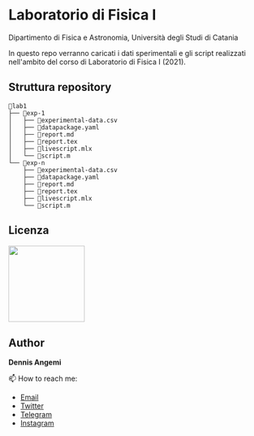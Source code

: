 # Laboratorio di Fisica I
Dipartimento di Fisica e Astronomia, Università degli Studi di Catania

In questo repo verranno caricati i dati sperimentali e gli script realizzati nell'ambito del corso di Laboratorio di Fisica I (2021).

## Struttura repository
```
📂lab1
├── 📂exp-1
│   ├── 📄experimental-data.csv
│   ├── 📄datapackage.yaml
│   ├── 📄report.md
│   ├── 📄report.tex
│   ├── 📄livescript.mlx
│   └── 📄script.m
└── 📂exp-n
    ├── 📄experimental-data.csv
    ├── 📄datapackage.yaml
    ├── 📄report.md
    ├── 📄report.tex
    ├── 📄livescript.mlx
    └── 📄script.m
```

## Licenza
<a href="https://creativecommons.org/licenses/by/4.0/"><img src="https://upload.wikimedia.org/wikipedia/commons/thumb/1/16/CC-BY_icon.svg/640px-CC-BY_icon.svg.png" width="150"/></a>

## Author
**Dennis Angemi**

📫 How to reach me:
  - [Email](mailto:dennisangemi@gmail.com)
  - [Twitter](https://twitter.com/dennisangemi)
  - [Telegram](https://t.me/dennisangemi)
  - [Instagram](http://instagram.com/dennisangemi)
